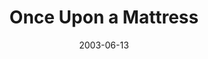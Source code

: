 ---
title: Once Upon a Mattress
date: 2003-06-13
closing_date: 2003-06-28
layout: productions
featured_image: 
image_caption:
image_credit:
playbill: 
category: 
Theatre: Theatre Jacksonville
Venue: Little Theatre
cast:
  Minstrel: Lee Hamby
  Prince: Sam Willis
  Princess: Erica Crump
  Queen: Amy Szkody
  Wizard: David Sacks
  Princess Number Twelve: Deborah Goldberg
  Lady Rowena: Robin Scott
  Lady Merrill: Erica Crump
  Prince Dauntless the Drab: Josh Waller
  Queen Aggravain: Tracy Olin
  Lady Lucille: Audrey Mobley
  Lady Larken: Jessica Anderson
  Sir Studley: Karl Rogers
  King Sextimus the Silent: Brad Trowbridge
  Jester: Michael Beaman
  Sir Harry: Erik DeCicco
  Princess Winnifred: Sarah Rawlings
  Sir Luce: Gabriel White
  Lady Mabelle: Rachel Organes
  The Nightengale of Samarkand: Amy Szkody
  Lady H: Amanda Kaplan
  Page: Russell Hainline
  Servant: Paula Kaplan
  Emily/Wench: Jennifer Weitzel
  Knight: 
    - Kortland Bottger
    - Josh Counihan
    - Craig Wickless
    - Sam Willis
  Lady-in-Waiting: 
    - Heather Belyeu
    - Markisha Cobourne
crew:
  Artistic Director: Shirley Sacks
  Music Director: Ellen Milligan
  Choreograher: Kendra Sides
  Stage Manager: Kim Imbach
  Assistant to the Director: Deborah Goldberg
  Assistant Stage Manager: Jessica 'JB' Beseker
  Technical Direcor: Jeffrey L. Wagoner
  Assistant Technical Director: Daniel Dungan
  Scenic Design: Kelly J. Wagoner
  Lighting Design: Jeffery L. Wagoner
  Assistant Lighting Design: Daniel Dungan
  Costume Design: Joy Smith
  Costume Crew: 
    - Andra Smith
    - Britni Holtsinger
    - Tracy Olin
  Hat Design: Tracy Olin
  Hair and Make-up Design: Tracy Olin
  Properties Crew: 
    - Claudia Wright
    - Gloria Davis
    - Carole Ficheria
  Light Board Operation: Gloria Pepe
  Costume Running Crew: 
    - Kelley Imbach
    - Sam Watson
  Fly Rail Crew: 
    - Chris MacDowell
    - Steven Kelly
  Backstage Crew: 
    - Kelly Peterman
    - Amanda Brown
    - Mary Beth Silvestris
    - Michelle Silvestris
    - Ricky Bower
    - Leslie Hersig
    - Quinton White
    - Jon Brenan
orchestra:
  Piano/Keyboard: Ellen Milligan
  Percussion: Tony Steve
  French Horn: Daniel Blackburn
  Violin: Paul Hulsberg
  Guitar: Alex Litt
  Bass: Aaron Kline
external_links:
---